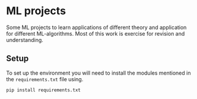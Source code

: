 # ML projects

Some ML projects to learn applications of different theory and application for different 
ML-algorithms. Most of this work is exercise for revision and understanding.

## Setup

To set up the environment you will need to install the modules mentioned in the `requirements.txt`
 file using.
 
```shell script
pip install requirements.txt
```